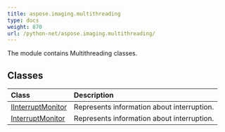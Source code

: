 ```yaml
---
title: aspose.imaging.multithreading
type: docs
weight: 870
url: /python-net/aspose.imaging.multithreading/
---
```



The module contains Multithreading classes.

## **Classes**
|**Class**|**Description**|
| :- | :- |
|[IInterruptMonitor](/imaging/python-net/aspose.imaging.multithreading/iinterruptmonitor/)|Represents information about interruption.|
|[InterruptMonitor](/imaging/python-net/aspose.imaging.multithreading/interruptmonitor/)|Represents information about interruption.|
